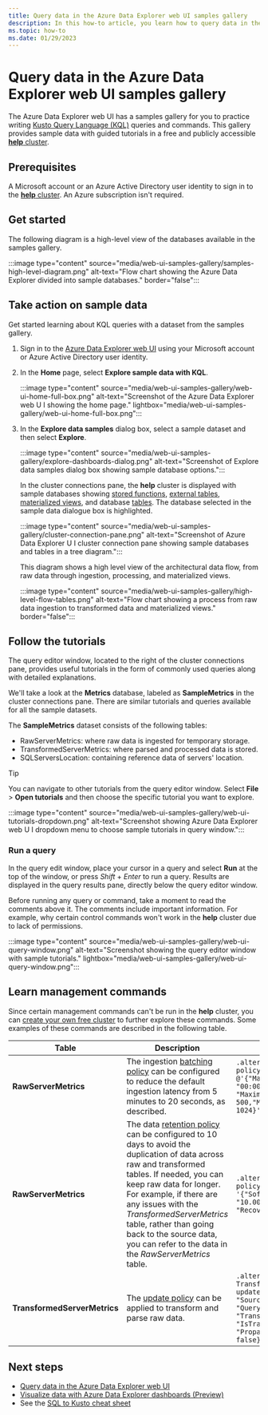 ```yaml
---
title: Query data in the Azure Data Explorer web UI samples gallery
description: In this how-to article, you learn how to query data in the samples gallery in the Azure Data Explorer web UI.
ms.topic: how-to
ms.date: 01/29/2023
---
```

# Query data in the Azure Data Explorer web UI samples gallery

The Azure Data Explorer web UI has a samples gallery for you to practice writing [Kusto Query Language (KQL)](kusto/query/index.md) queries and commands. This gallery provides sample data with guided tutorials in a free and publicly accessible [**help** cluster](https://dataexplorer.azure.com/clusters/help).

## Prerequisites

A Microsoft account or an Azure Active Directory user identity to sign in to the [**help** cluster](https://dataexplorer.azure.com/clusters/help). An Azure subscription isn't required.

## Get started

The following diagram is a high-level view of the databases available in the samples gallery.

:::image type="content" source="media/web-ui-samples-gallery/samples-high-level-diagram.png" alt-text="Flow chart showing the Azure Data Explorer divided into sample databases." border="false":::

## Take action on sample data

Get started learning about KQL queries with a dataset from the samples gallery.

1. Sign in to the [Azure Data Explorer web UI](https://dataexplorer.azure.com/home) using your Microsoft account or Azure Active Directory user identity.

1. In the **Home** page, select **Explore sample data with KQL**.

    :::image type="content" source="media/web-ui-samples-gallery/web-ui-home-full-box.png" alt-text="Screenshot of the Azure Data Explorer web U I showing the home page." lightbox="media/web-ui-samples-gallery/web-ui-home-full-box.png":::

1. In the **Explore data samples** dialog box, select a sample dataset and then select **Explore**.

    :::image type="content" source="media/web-ui-samples-gallery/explore-dashboards-dialog.png" alt-text="Screenshot of Explore data samples dialog box showing sample database options.":::

    In the cluster connections pane, the **help** cluster is displayed with sample databases showing [stored functions](kusto/query/schema-entities/stored-functions.md), [external tables](kusto/query/schema-entities/externaltables.md), [materialized views](kusto/management/materialized-views/materialized-view-overview.md), and database [tables](kusto/query/schema-entities/tables.md). The database selected in the sample data dialogue box is highlighted.

    :::image type="content" source="media/web-ui-samples-gallery/cluster-connection-pane.png" alt-text="Screenshot of Azure Data Explorer U I cluster connection pane showing sample databases and tables in a tree diagram.":::

    This diagram shows a high level view of the architectural data flow, from raw data through ingestion, processing, and materialized views.

    :::image type="content" source="media/web-ui-samples-gallery/high-level-flow-tables.png" alt-text="Flow chart showing a process from raw data ingestion to transformed data and materialized views." border="false":::

## Follow the tutorials

The query editor window, located to the right of the cluster connections pane, provides useful tutorials in the form of commonly used queries along with detailed explanations.

We'll take a look at the **Metrics** database, labeled as **SampleMetrics** in the cluster connections pane. There are similar tutorials and queries available for all the sample datasets.

The **SampleMetrics** dataset consists of the following tables:

* RawServerMetrics: where raw data is ingested for temporary storage.
* TransformedServerMetrics: where parsed and processed data is stored.
* SQLServersLocation: containing reference data of servers' location.

> [!TIP]
> You can navigate to other tutorials from the query editor window. Select **File** > **Open tutorials** and then choose the specific tutorial you want to explore.
>
> :::image type="content" source="media/web-ui-samples-gallery/web-ui-tutorials-dropdown.png" alt-text="Screenshot showing Azure Data Explorer web U I dropdown menu to choose sample tutorials in query window.":::

### Run a query

In the query edit window, place your cursor in a query and select **Run** at the top of the window, or press *Shift* + *Enter* to run a query. Results are displayed in the query results pane, directly below the query editor window.

Before running any query or command, take a moment to read the comments above it. The comments include important information. For example, why certain control commands won't work in the **help** cluster due to lack of permissions.

:::image type="content" source="media/web-ui-samples-gallery/web-ui-query-window.png" alt-text="Screenshot showing the query editor window with sample tutorials." lightbox="media/web-ui-samples-gallery/web-ui-query-window.png":::

## Learn management commands

Since certain management commands can't be run in the **help** cluster, you can [create your own free cluster](start-for-free-web-ui.md) to further explore these commands. Some examples of these commands are described in the following table.

| Table | Description | Command |
|--|--|--|
| **RawServerMetrics** | The ingestion [batching policy](kusto/management/batchingpolicy.md) can be configured to reduce the default ingestion latency from 5 minutes to 20 seconds, as described. | `.alter table RawServerMetrics policy ingestionbatching @'{"MaximumBatchingTimeSpan": "00:00:20", "MaximumNumberOfItems": 500,"MaximumRawDataSizeMB": 1024}'` |
| **RawServerMetrics** | The data [retention policy](kusto/management/retentionpolicy.md) can be configured to 10 days to avoid the duplication of data across raw and transformed tables. If needed, you can keep raw data for longer. For example, if there are any issues with the *TransformedServerMetrics* table, rather than going back to the source data, you can refer to the data in the *RawServerMetrics* table. | `.alter table RawServerMetrics policy retention '{"SoftDeletePeriod": "10.00:00:00", "Recoverability": "Enabled"}'` |
| **TransformedServerMetrics** | The [update policy](kusto/management/updatepolicy.md) can be applied to transform and parse raw data. | `.alter table TransformedServerMetrics policy update @'[{"IsEnabled": true, "Source": "RawServerMetrics", "Query": "Transform_RawServerMetrics()", "IsTransactional": true, "PropagateIngestionProperties": false}]'` |

## Next steps

* [Query data in the Azure Data Explorer web UI](web-query-data.md#run-queries)
* [Visualize data with Azure Data Explorer dashboards (Preview)](azure-data-explorer-dashboards.md)
* See the [SQL to Kusto cheat sheet](kusto/query/sqlcheatsheet.md)
